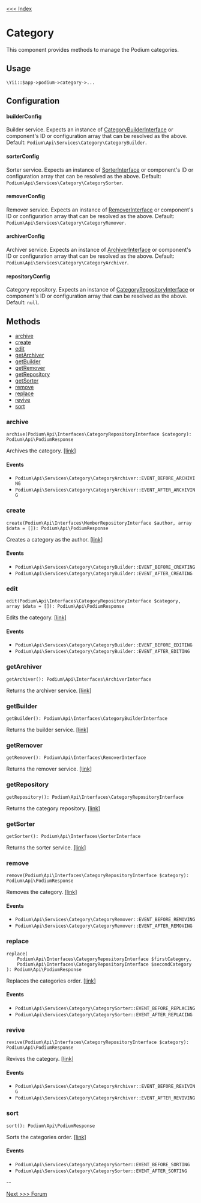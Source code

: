 [<<< Index](../README.md)

# Category

This component provides methods to manage the Podium categories.

## Usage

```
\Yii::$app->podium->category->...
```

## Configuration

#### builderConfig

Builder service. Expects an instance of 
[CategoryBuilderInterface](https://github.com/yii-podium/yii2-api/blob/master/src/Interfaces/CategoryBuilderInterface.php) 
or component's ID or configuration array that can be resolved as the above. Default: `Podium\Api\Services\Category\CategoryBuilder`.

#### sorterConfig

Sorter service. Expects an instance of [SorterInterface](https://github.com/yii-podium/yii2-api/blob/master/src/Interfaces/SorterInterface.php) 
or component's ID or configuration array that can be resolved as the above. Default: `Podium\Api\Services\Category\CategorySorter`.

#### removerConfig

Remover service. Expects an instance of [RemoverInterface](https://github.com/yii-podium/yii2-api/blob/master/src/Interfaces/RemoverInterface.php) 
or component's ID or configuration array that can be resolved as the above. Default: `Podium\Api\Services\Category\CategoryRemover`.

#### archiverConfig

Archiver service. Expects an instance of [ArchiverInterface](https://github.com/yii-podium/yii2-api/blob/master/src/Interfaces/ArchiverInterface.php) 
or component's ID or configuration array that can be resolved as the above. Default: `Podium\Api\Services\Category\CategoryArchiver`.

#### repositoryConfig

Category repository. Expects an instance of 
[CategoryRepositoryInterface](https://github.com/yii-podium/yii2-api/blob/master/src/Interfaces/CategoryRepositoryInterface.php) 
or component's ID or configuration array that can be resolved as the above. Default: `null`.

## Methods

- [archive](#archive)
- [create](#create)
- [edit](#edit)
- [getArchiver](#getArchiver)
- [getBuilder](#getBuilder)
- [getRemover](#getRemover)
- [getRepository](#getRepository)
- [getSorter](#getSorter)
- [remove](#remove)
- [replace](#replace)
- [revive](#revive)
- [sort](#sort)

### archive <span id="archive"></span>

```
archive(Podium\Api\Interfaces\CategoryRepositoryInterface $category): Podium\Api\PodiumResponse
```

Archives the category. [[link]](https://github.com/yii-podium/yii2-api/blob/master/src/Components/Category.php#L187)

#### Events

- `Podium\Api\Services\Category\CategoryArchiver::EVENT_BEFORE_ARCHIVING`
- `Podium\Api\Services\Category\CategoryArchiver::EVENT_AFTER_ARCHIVING`

### create <span id="create"></span>

```
create(Podium\Api\Interfaces\MemberRepositoryInterface $author, array $data = []): Podium\Api\PodiumResponse
```

Creates a category as the author. [[link]](https://github.com/yii-podium/yii2-api/blob/master/src/Components/Category.php#L87)

#### Events

- `Podium\Api\Services\Category\CategoryBuilder::EVENT_BEFORE_CREATING`
- `Podium\Api\Services\Category\CategoryBuilder::EVENT_AFTER_CREATING`

### edit <span id="edit"></span>

```
edit(Podium\Api\Interfaces\CategoryRepositoryInterface $category, array $data = []): Podium\Api\PodiumResponse
```

Edits the category. [[link]](https://github.com/yii-podium/yii2-api/blob/master/src/Components/Category.php#L97)

#### Events

- `Podium\Api\Services\Category\CategoryBuilder::EVENT_BEFORE_EDITING`
- `Podium\Api\Services\Category\CategoryBuilder::EVENT_AFTER_EDITING`

### getArchiver <span id="getArchiver"></span>

```
getArchiver(): Podium\Api\Interfaces\ArchiverInterface
```

Returns the archiver service. [[link]](https://github.com/yii-podium/yii2-api/blob/master/src/Components/Category.php#L171)

### getBuilder <span id="getBuilder"></span>

```
getBuilder(): Podium\Api\Interfaces\CategoryBuilderInterface
```

Returns the builder service. [[link]](https://github.com/yii-podium/yii2-api/blob/master/src/Components/Category.php#L71)

### getRemover <span id="getRemover"></span>

```
getRemover(): Podium\Api\Interfaces\RemoverInterface
```

Returns the remover service. [[link]](https://github.com/yii-podium/yii2-api/blob/master/src/Components/Category.php#L107)

### getRepository <span id="getRepository"></span>

```
getRepository(): Podium\Api\Interfaces\CategoryRepositoryInterface
```

Returns the category repository. [[link]](https://github.com/yii-podium/yii2-api/blob/master/src/Components/Category.php#L55)

### getSorter <span id="getSorter"></span>

```
getSorter(): Podium\Api\Interfaces\SorterInterface
```

Returns the sorter service. [[link]](https://github.com/yii-podium/yii2-api/blob/master/src/Components/Category.php#L133)

### remove <span id="remove"></span>

```
remove(Podium\Api\Interfaces\CategoryRepositoryInterface $category): Podium\Api\PodiumResponse
```

Removes the category. [[link]](https://github.com/yii-podium/yii2-api/blob/master/src/Components/Category.php#L123)

#### Events

- `Podium\Api\Services\Category\CategoryRemover::EVENT_BEFORE_REMOVING`
- `Podium\Api\Services\Category\CategoryRemover::EVENT_AFTER_REMOVING`

### replace <span id="replace"></span>

```
replace(
    Podium\Api\Interfaces\CategoryRepositoryInterface $firstCategory,
    Podium\Api\Interfaces\CategoryRepositoryInterface $secondCategory
): Podium\Api\PodiumResponse
```

Replaces the categories order. [[link]](https://github.com/yii-podium/yii2-api/blob/master/src/Components/Category.php#L149)

#### Events

- `Podium\Api\Services\Category\CategorySorter::EVENT_BEFORE_REPLACING`
- `Podium\Api\Services\Category\CategorySorter::EVENT_AFTER_REPLACING`

### revive <span id="revive"></span>

```
revive(Podium\Api\Interfaces\CategoryRepositoryInterface $category): Podium\Api\PodiumResponse
```

Revives the category. [[link]](https://github.com/yii-podium/yii2-api/blob/master/src/Components/Category.php#L197)

#### Events

- `Podium\Api\Services\Category\CategoryArchiver::EVENT_BEFORE_REVIVING`
- `Podium\Api\Services\Category\CategoryArchiver::EVENT_AFTER_REVIVING`

### sort <span id="sort"></span>

```
sort(): Podium\Api\PodiumResponse
```

Sorts the categories order. [[link]](https://github.com/yii-podium/yii2-api/blob/master/src/Components/Category.php#L161)

#### Events

- `Podium\Api\Services\Category\CategorySorter::EVENT_BEFORE_SORTING`
- `Podium\Api\Services\Category\CategorySorter::EVENT_AFTER_SORTING`

--

[Next >>> Forum](forum.md)
